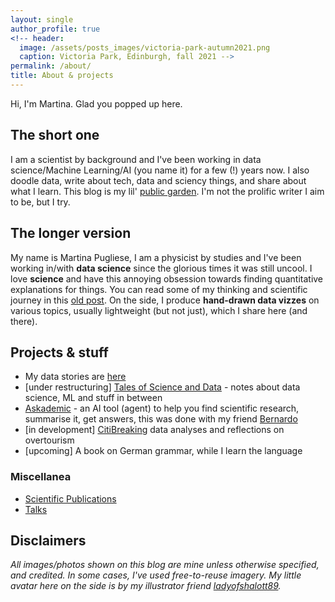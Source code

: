```yaml
---
layout: single
author_profile: true
<!-- header:
  image: /assets/posts_images/victoria-park-autumn2021.png
  caption: Victoria Park, Edinburgh, fall 2021 -->
permalink: /about/
title: About & projects
---
```


Hi, I'm Martina. Glad you popped up here.

## The short one

I am a scientist by background and I've been working in data science/Machine Learning/AI (you name it) for a few (!) years now. I also doodle data, write about tech, data and sciency things, and share about what I learn. This blog is my lil' [public garden](https://posit.co/resources/videos/your-public-garden/). I'm not the prolific writer I aim to be, but I try.

## The longer version

My name is Martina Pugliese, I am a physicist by studies and I've been working in/with **data science** since the glorious times it was still uncool. I love **science** and have this annoying obsession towards finding quantitative explanations for things. You can read some of my thinking and scientific journey in this <a href="{{ site.url }}/crossing-the-barriers" target="_blank">old post</a>. On the side, I produce **hand-drawn data vizzes** on various topics, usually lightweight (but not just), which I share here (and there).

## Projects & stuff

* My data stories are [here](https://martinapugliese.github.io/categories/#data/)
* [under restructuring] [Tales of Science and Data](https://github.com/martinapugliese/doodling-data-cards) - notes about data science, ML and stuff in between
* [Askademic](https://github.com/martinapugliese/askademic) - an AI tool (agent) to help you find scientific research, summarise it, get answers, this was done with my friend [Bernardo](https://github.com/bernomone)
* [in development] [CitiBreaking](https://bernomone.github.io/citybreaking/) data analyses and reflections on overtourism
* [upcoming] A book on German grammar, while I learn the language

### Miscellanea

* [Scientific Publications](https://github.com/martinapugliese/martinapugliese/blob/main/scientific_publications.md)
* [Talks](https://github.com/martinapugliese/martinapugliese/blob/main/speaking.md)

## Disclaimers

_All images/photos shown on this blog are mine unless otherwise specified, and credited. In some cases, I've used free-to-reuse imagery. My little avatar here on the side is by my illustrator friend <a href="https://www.instagram.com/ladyofshalott89/" target="_blank">ladyofshalott89</a>._